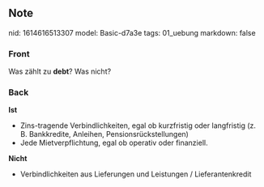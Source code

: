 ## Note
nid: 1614616513307
model: Basic-d7a3e
tags: 01_uebung
markdown: false

### Front
Was zählt zu <strong>debt</strong>? Was nicht?

### Back
<div>
  <strong>Ist</strong>
</div>
<ul>
  <li>Zins-tragende Verbindlichkeiten, egal ob kurzfristig oder
  langfristig (z. B. Bankkredite, Anleihen, Pensionsrückstellungen)
  <li>Jede Mietverpflichtung, egal ob operativ oder finanziell.
</ul>
<div>
  <strong>Nicht</strong>
</div>
<ul>
  <li>Verbindlichkeiten aus Lieferungen und Leistungen /
  Lieferantenkredit
</ul>
